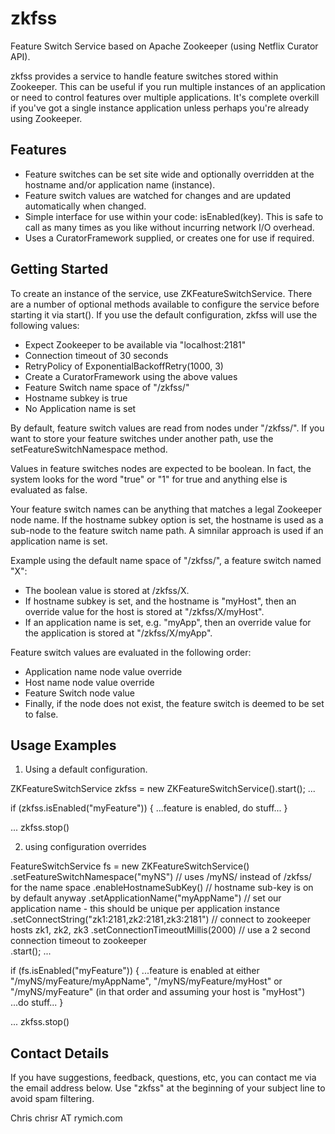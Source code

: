 zkfss
=====

Feature Switch Service based on Apache Zookeeper (using Netflix Curator API).

zkfss provides a service to handle feature switches stored within Zookeeper.  This can be useful if you run multiple 
instances of an application or need to control features over multiple applications.  It's complete overkill if you've
got a single instance application unless perhaps you're already using Zookeeper.
 
Features
--------

* Feature switches can be set site wide and optionally overridden at the hostname and/or application name (instance).
* Feature switch values are watched for changes and are updated automatically when changed.
* Simple interface for use within your code: isEnabled(key).  This is safe to call as many times as you like without
incurring network I/O overhead. 
* Uses a CuratorFramework supplied, or creates one for use if required.

Getting Started
---------------

To create an instance of the service, use ZKFeatureSwitchService.  There are a number of optional methods available to 
configure the service before starting it via start().  If you use the default configuration, zkfss will use the following
values:

* Expect Zookeeper to be available via "localhost:2181"
* Connection timeout of 30 seconds
* RetryPolicy of ExponentialBackoffRetry(1000, 3)
* Create a CuratorFramework using the above values
* Feature Switch name space of "/zkfss/"
* Hostname subkey is true
* No Application name is set

By default, feature switch values are read from nodes under "/zkfss/".  If you want to store your feature switches under
another path, use the setFeatureSwitchNamespace method.  

Values in feature switches nodes are expected to be boolean.  In fact, the system looks for the word "true" or "1" for 
true and anything else is evaluated as false.

Your feature switch names can be anything that matches a legal Zookeeper node name.  If the hostname subkey option is set, 
the hostname is used as a sub-node to the feature switch name path.  A simnilar approach is used if an application name is
set.

Example using the default name space of "/zkfss/", a feature switch named "X":

* The boolean value is stored at /zkfss/X.
* If hostname subkey is set, and the hostname is "myHost", then an override value for the host is stored at "/zkfss/X/myHost".
* If an application name is set, e.g. "myApp", then an override value for the application is stored at "/zkfss/X/myApp".

Feature switch values are evaluated in the following order:

* Application name node value override
* Host name node value override
* Feature Switch node value
* Finally, if the node does not exist, the feature switch is deemed to be set to false.

Usage Examples
--------------

1. Using a default configuration.
 
ZKFeatureSwitchService zkfss = new ZKFeatureSwitchService().start();
...

if (zkfss.isEnabled("myFeature")) {
  ...feature is enabled, do stuff...
}

...
zkfss.stop()

2. using configuration overrides

FeatureSwitchService fs = new ZKFeatureSwitchService()
.setFeatureSwitchNamespace("myNS")  // uses /myNS/ instead of /zkfss/ for the name space
.enableHostnameSubKey()             // hostname sub-key is on by default anyway
.setApplicationName("myAppName")    // set our application name - this should be unique per application instance
.setConnectString("zk1:2181,zk2:2181,zk3:2181")  // connect to zookeeper hosts zk1, zk2, zk3
.setConnectionTimeoutMillis(2000)   // use a 2 second connection timeout to zookeeper       
.start();
...

if (fs.isEnabled("myFeature")) {
  ...feature is enabled at either "/myNS/myFeature/myAppName", "/myNS/myFeature/myHost" or "/myNS/myFeature" 
  (in that order and assuming your host is "myHost")
  ...do stuff...
}

...
zkfss.stop()

Contact Details
---------------

If you have suggestions, feedback, questions, etc, you can contact me via the email address below.  Use "zkfss" at the 
beginning of your subject line to avoid spam filtering.

Chris
chrisr AT rymich.com
